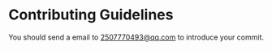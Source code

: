 Contributing Guidelines
======

You should send a email to 2507770493@qq.com to introduce your commit.

